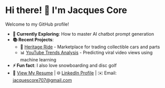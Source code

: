 # Hi there! 👋 I'm Jacques Core

Welcome to my GitHub profile!

- **🤖 Currently Exploring**: How to master AI chatbot prompt generation
- **📚 Recent Projects**: 
  - 🚗 [Heritage Ride](https://github.com/web-dev-final-project/heritage-ride.git) - Marketplace for trading collectible cars and parts
  - 📊 [YouTube Trends Analysis](https://github.com/jacques-core/youtube-trends-analysis) - Predicting viral video views using machine learning
-  **⚡ Fun fact**: I also love snowboarding and disc golf
- 📄 [View My Resume](https://docs.google.com/document/d/1xhq2XMlORkdMEBn0tTrCBcjgptkyA-tb0Y80bSmt5IQ/edit?tab=t.0) | 🌐 [LinkedIn Profile](https://linkedin.com/in/your-profile) | ✉️ Email: jacquescore707@gmail.com

<!--
**jacquescore/jacquescore** is a ✨ _special_ ✨ repository because its `README.md` (this file) appears on your GitHub profile.

Here are some ideas to get you started:

- 🔭 I’m currently working on ...
- 🌱 I’m currently learning ...
- 👯 I’m looking to collaborate on ...
- 🤔 I’m looking for help with ...
- 💬 Ask me about ...
- 📫 How to reach me: ...
- 😄 Pronouns: ...
- ⚡ Fun fact: ...
-->
